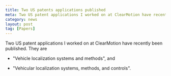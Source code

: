 ```yaml
---
title: Two US patents applications published
meta: Two US patent applications I worked on at ClearMotion have recently been published
category: news
layout: post
tag: [Papers]
---
```


Two US patent applications I worked on at ClearMotion have recently been published. They are

- "Vehicle localization systems and methods",  and 

- "Vehicular localization systems, methods, and controls".